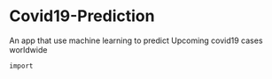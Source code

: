 # Covid19-Prediction
An app that use machine learning to predict Upcoming covid19 cases worldwide

`import`
 
